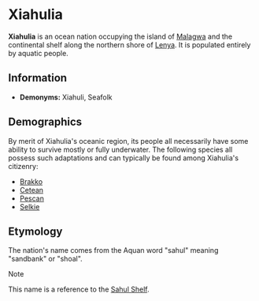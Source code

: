 # Xiahulia

**Xiahulia** is an ocean nation occupying the island of [Malagwa](../ch-4-esterfell-gazetteer/esterfell/malagwa.md) and the continental shelf along the northern shore of [Lenya](../ch-4-esterfell-gazetteer/esterfell/lenya/). It is populated entirely by aquatic people.

## Information

- **Demonyms:** Xiahuli, Seafolk

## Demographics

By merit of Xiahulia's oceanic region, its people all necessarily have some ability to survive mostly or fully underwater. The following species all possess such adaptations and can typically be found among Xiahulia's citizenry:

- [Brakko](../ch-5-character-options/species/brakko/)
- [Cetean](../ch-5-character-options/species/cetean/)
- [Pescan](../ch-5-character-options/species/pescan/)
- [Selkie](../ch-5-character-options/species/selkie/)

## Etymology

The nation's name comes from the Aquan word "sahul" meaning "sandbank" or "shoal".

> [!NOTE]
> This name is a reference to the [Sahul Shelf](https://en.wikipedia.org/wiki/Sahul_Shelf).
